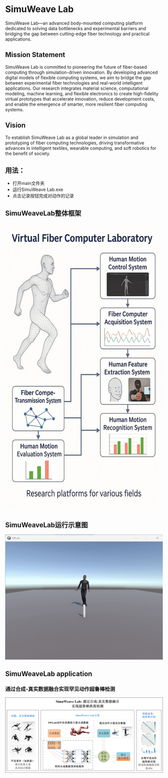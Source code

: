 # SimuWeave Lab
SimuWeave Lab—an advanced body-mounted computing platform dedicated to solving data bottlenecks and experimental barriers and bridging the gap between cutting-edge fiber technology and practical applications.

## Mission Statement

SimuWeave Lab is committed to pioneering the future of fiber-based computing through simulation-driven innovation. By developing advanced digital models of flexible computing systems, we aim to bridge the gap between experimental fiber technologies and real-world intelligent applications. Our research integrates material science, computational modeling, machine learning, and flexible electronics to create high-fidelity virtual prototypes that accelerate innovation, reduce development costs, and enable the emergence of smarter, more resilient fiber computing systems.

## Vision

To establish SimuWeave Lab as a global leader in simulation and prototyping of fiber computing technologies, driving transformative advances in intelligent textiles, wearable computing, and soft robotics for the benefit of society.

## 用法：
- 打开main文件夹
- 运行SimuWeave Lab.exe
- 点击记录按钮完成对动作的记录

## SimuWeaveLab整体框架


<img src="github_picture/研究框架图1.jpg"  />


## SimuWeaveLab运行示意图

<img src="github_picture/walking_and_falled.gif"  />

## SimuWeaveLab application

### 通过合成-真实数据融合实现罕见动作超鲁棒检测

<img src="github_picture/研究框架图.jpg"  />




